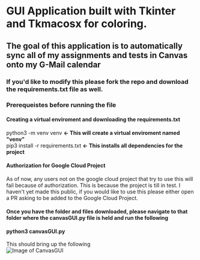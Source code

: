 # GUI Application built with Tkinter and Tkmacosx for coloring.

## The goal of this application is to automatically sync all of my assignments and tests in Canvas onto my G-Mail calendar

### If you'd like to modify this please fork the repo and download the requirements.txt file as well.

### Prerequeistes before running the file
#### Creating a virtual enviroment and downloading the requirements.txt
python3 -m venv venv **<- This will create a virtual enviroment named "venv"**
<br> pip3 install -r requirements.txt **<- This installs all dependencies for the project**
#### Authorization for Google Cloud Project
As of now, any users not on the google cloud project that try to use this will fail because of authorization. This is because the project is till in test.
I haven't yet made this public, if you would like to use this please either open a PR asking to be added to the Google Cloud Project.

#### Once you have the folder and files downloaded, please navigate to that folder where the canvasGUI.py file is held and run the following 
**python3 canvasGUI.py**
<br>
<br> This should bring up the following <br>
![Image of CanvasGUI](https://drive.google.com/uc?export=view&id=14of1iN4-ugV3tGc65r9M6B5l_7ItbzZx)
